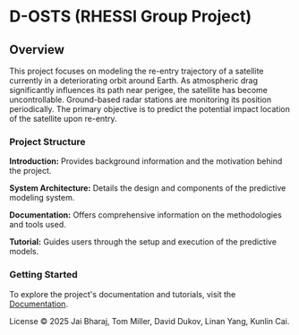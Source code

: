 # D-OSTS (RHESSI Group Project)
## Overview

This project focuses on modeling the re-entry trajectory of a satellite currently in a deteriorating orbit around Earth. As atmospheric drag significantly influences its path near perigee, the satellite has become uncontrollable. Ground-based radar stations are monitoring its position periodically. The primary objective is to predict the potential impact location of the satellite upon re-entry.

### Project Structure
**Introduction:** Provides background information and the motivation behind the project.

**System Architecture:** Details the design and components of the predictive modeling system.

**Documentation:** Offers comprehensive information on the methodologies and tools used.

**Tutorial:** Guides users through the setup and execution of the predictive models.

### Getting Started
To explore the project's documentation and tutorials, visit the [Documentation](https://rhessi-docs.readthedocs.io/en/latest/).

License
© 2025 Jai Bharaj, Tom Miller, David Dukov, Linan Yang, Kunlin Cai.